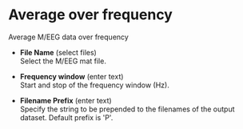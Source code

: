 # Average over frequency  
Average M/EEG data over frequency

* **File Name** (select files)  
Select the M/EEG mat file.

* **Frequency window** (enter text)  
Start and stop of the frequency window (Hz).

* **Filename Prefix** (enter text)  
Specify the string to be prepended to the filenames of the output dataset. Default prefix is 'P'.
